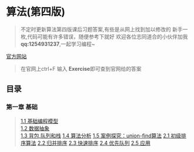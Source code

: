 # 算法(第四版)

>不定时更新算法第四版课后习题答案,有些是从网上找到加以修改的
>新手一枚,代码可能有许多错误，随便参考下就好
>欢迎各位志同道合的小伙伴加我**qq:1254931237**,一起学习编程~  



[官方网站](https://algs4.cs.princeton.edu/code/ )  
>在官网上ctrl+F 输入 **Exercise**即可查到官网给的答案

## 目录

### 第一章 基础
   > [1.1 基础编程模型](https://github.com/tongji4m3/Algorithm-fourth-edition/tree/master/1.1)  
   >[1.2 数据抽象]( https://github.com/tongji4m3/Algorithm-fourth-edition/tree/master/1.2)   
   >[1.3 背包,队列和栈]( https://github.com/tongji4m3/Algorithm-fourth-edition/tree/master/1.3)
   >[1.4 算法分析]( https://github.com/tongji4m3/Algorithm-fourth-edition/tree/master/1.4)
   >[1.5 案例探究：union-find算法]( https://github.com/tongji4m3/Algorithm-fourth-edition/tree/master/1.5)
   >[2.1 初级排序算法]( https://github.com/tongji4m3/Algorithm-fourth-edition/tree/master/2.1)
   >[2.2 归并排序]( https://github.com/tongji4m3/Algorithm-fourth-edition/tree/master/2.2)
   >[2.3 快速排序]( https://github.com/tongji4m3/Algorithm-fourth-edition/tree/master/2.3)
   >[2.4 优先队列]( https://github.com/tongji4m3/Algorithm-fourth-edition/tree/master/2.4)
   >[2.5 应用]( https://github.com/tongji4m3/Algorithm-fourth-edition/tree/master/2.5)
 
